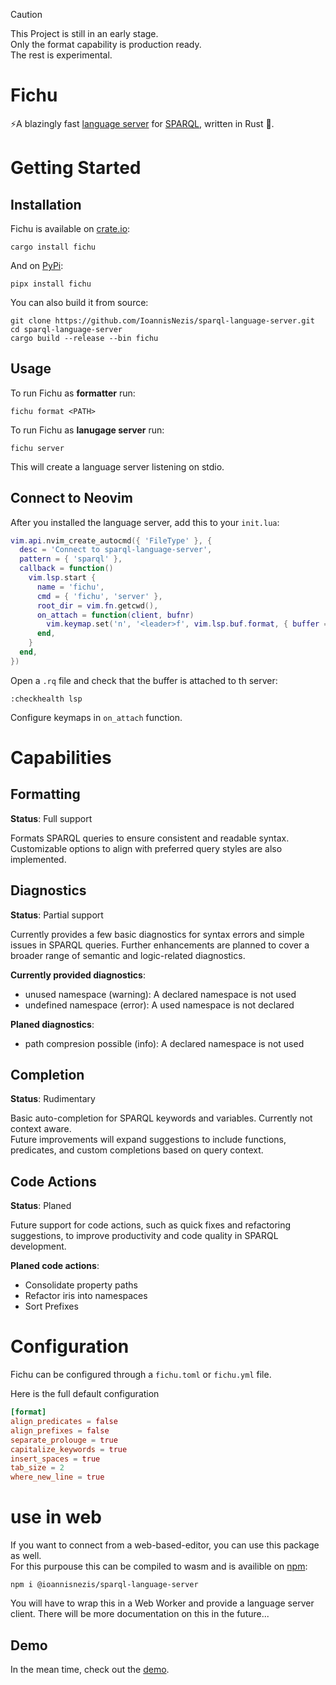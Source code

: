 > [!CAUTION]
> This Project is still in an early stage.  
> Only the format capability is production ready.  
> The rest is experimental.

# Fichu

⚡A blazingly fast [language server](https://microsoft.github.io/language-server-protocol/specifications/lsp/3.17/specification) for [SPARQL](https://de.wikipedia.org/wiki/SPARQL), written in Rust 🦀.

# Getting Started

## Installation

Fichu is available on [crate.io](https://crates.io/crates/fichu):

```shell
cargo install fichu
```

And on [PyPi](https://pypi.org/project/fichu/):

```shell
pipx install fichu
```

You can also build it from source:

```shell
git clone https://github.com/IoannisNezis/sparql-language-server.git
cd sparql-language-server
cargo build --release --bin fichu
```

## Usage

To run Fichu as **formatter** run:

```shell
fichu format <PATH>
```

To run Fichu as **lanugage server** run:

```shell
fichu server
```

This will create a language server listening on stdio.

## Connect to Neovim

After you installed the language server, add this to your `init.lua`:

```lua
vim.api.nvim_create_autocmd({ 'FileType' }, {
  desc = 'Connect to sparql-language-server',
  pattern = { 'sparql' },
  callback = function()
    vim.lsp.start {
      name = 'fichu',
      cmd = { 'fichu', 'server' },
      root_dir = vim.fn.getcwd(),
      on_attach = function(client, bufnr)
        vim.keymap.set('n', '<leader>f', vim.lsp.buf.format, { buffer = bufnr, desc = 'LSP: ' .. '[F]ormat' })
      end,
    }
  end,
})
```

Open a `.rq` file and check that the buffer is attached to th server:

```
:checkhealth lsp
```

Configure keymaps in `on_attach` function.

# Capabilities

## Formatting

**Status**: Full support

Formats SPARQL queries to ensure consistent and readable syntax.
Customizable options to align with preferred query styles are also implemented.

## Diagnostics

**Status**: Partial support

Currently provides a few basic diagnostics for syntax errors and simple issues in SPARQL queries.
Further enhancements are planned to cover a broader range of semantic and logic-related diagnostics.

**Currently provided diagnostics**:

- unused namespace (warning): A declared namespace is not used
- undefined namespace (error): A used namespace is not declared

**Planed diagnostics**:

- path compresion possible (info): A declared namespace is not used

## Completion

**Status**: Rudimentary

Basic auto-completion for SPARQL keywords and variables. Currently not context aware.  
Future improvements will expand suggestions to include functions, predicates, and custom completions based on query context.

## Code Actions

**Status**: Planed

Future support for code actions, such as quick fixes and refactoring suggestions, to improve productivity and code quality in SPARQL development.

**Planed code actions**:

- Consolidate property paths
- Refactor iris into namespaces
- Sort Prefixes

# Configuration

Fichu can be configured through a `fichu.toml` or `fichu.yml` file.

Here is the full default configuration
```toml
[format]
align_predicates = false
align_prefixes = false
separate_prolouge = true
capitalize_keywords = true
insert_spaces = true
tab_size = 2
where_new_line = true
```

# use in web

If you want to connect from a web-based-editor, you can use this package as well.  
For this purpouse this can be compiled to wasm and is availible on [npm](https://www.npmjs.com/package/@ioannisnezis/sparql-language-server):


```shell
npm i @ioannisnezis/sparql-language-server
```

You will have to wrap this in a Web Worker and provide a language server client.
There will be more documentation on this in the future...

## Demo

In the mean time, check out the [demo](https://sparql.nezis.de).
